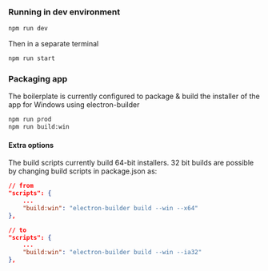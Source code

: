 ### Running in dev environment

```sh
npm run dev
```

Then in a separate terminal

```sh
npm run start
```

### Packaging app

The boilerplate is currently configured to package & build the installer of the app for Windows using electron-builder

```sh
npm run prod
npm run build:win
```

#### Extra options

The build scripts currently build 64-bit installers. 32 bit builds are possible by changing build scripts in package.json as:

```json
// from
"scripts": {
    ...
    "build:win": "electron-builder build --win --x64"
},

// to
"scripts": {
    ...
    "build:win": "electron-builder build --win --ia32"
},
```
